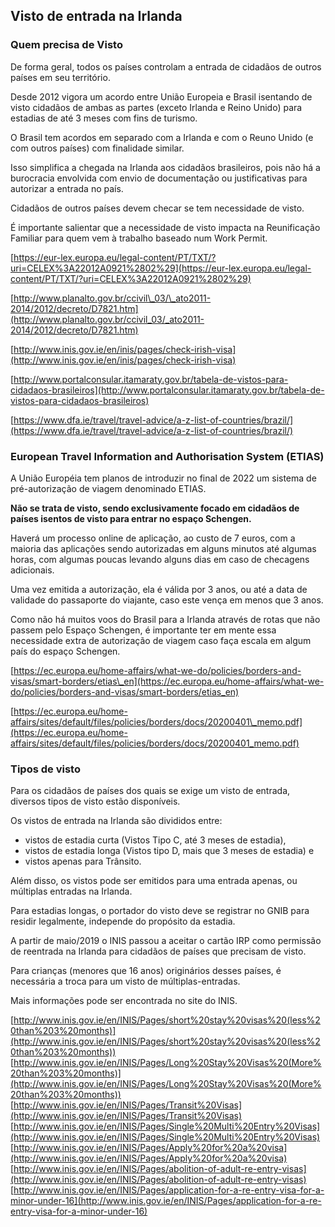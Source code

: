 Visto de entrada na Irlanda
-----------------------------------------------------------------------------------------------------------------------------------------

### Quem precisa de Visto

De forma geral, todos os países controlam a entrada de cidadãos de outros países em seu território.

Desde 2012 vigora um acordo entre União Europeia e Brasil isentando de visto cidadãos de ambas as partes (exceto Irlanda e Reino Unido) para estadias de até 3 meses com fins de turismo.

O Brasil tem acordos em separado com a Irlanda e com o Reuno Unido (e com outros países) com finalidade similar.

Isso simplifica a chegada na Irlanda aos cidadãos brasileiros, pois não há a burocracia envolvida com envio de documentação ou justificativas para autorizar a entrada no país.

Cidadãos de outros países devem checar se tem necessidade de visto.

É importante salientar que a necessidade de visto impacta na Reunificação Familiar para quem vem à trabalho baseado num Work Permit.

[https://eur-lex.europa.eu/legal-content/PT/TXT/?uri=CELEX%3A22012A0921%2802%29](https://eur-lex.europa.eu/legal-content/PT/TXT/?uri=CELEX%3A22012A0921%2802%29)

[http://www.planalto.gov.br/ccivil\_03/\_ato2011-2014/2012/decreto/D7821.htm](http://www.planalto.gov.br/ccivil_03/_ato2011-2014/2012/decreto/D7821.htm)

[http://www.inis.gov.ie/en/inis/pages/check-irish-visa](http://www.inis.gov.ie/en/inis/pages/check-irish-visa)

[http://www.portalconsular.itamaraty.gov.br/tabela-de-vistos-para-cidadaos-brasileiros](http://www.portalconsular.itamaraty.gov.br/tabela-de-vistos-para-cidadaos-brasileiros)

[https://www.dfa.ie/travel/travel-advice/a-z-list-of-countries/brazil/](https://www.dfa.ie/travel/travel-advice/a-z-list-of-countries/brazil/)

### European Travel Information and Authorisation System (ETIAS)

A União Européia tem planos de introduzir no final de 2022 um sistema de pré-autorização de viagem denominado ETIAS.

**Não se trata de visto, sendo exclusivamente focado em cidadãos de países isentos de visto para entrar no espaço Schengen.**

Haverá um processo online de aplicação, ao custo de 7 euros, com a maioria das aplicações sendo autorizadas em alguns minutos até algumas horas, com algumas poucas levando alguns dias em caso de checagens adicionais.

Uma vez emitida a autorização, ela é válida por 3 anos, ou até a data de validade do passaporte do viajante, caso este vença em menos que 3 anos.

Como não há muitos voos do Brasil para a Irlanda através de rotas que não passem pelo Espaço Schengen, é importante ter em mente essa necessidade extra de autorização de viagem caso faça escala em algum país do espaço Schengen.

[https://ec.europa.eu/home-affairs/what-we-do/policies/borders-and-visas/smart-borders/etias\_en](https://ec.europa.eu/home-affairs/what-we-do/policies/borders-and-visas/smart-borders/etias_en)

[https://ec.europa.eu/home-affairs/sites/default/files/policies/borders/docs/20200401\_memo.pdf](https://ec.europa.eu/home-affairs/sites/default/files/policies/borders/docs/20200401_memo.pdf)

### Tipos de visto

Para os cidadãos de países dos quais se exige um visto de entrada, diversos tipos de visto estão disponíveis.

Os vistos de entrada na Irlanda são divididos entre:

*   vistos de estadia curta (Vistos Tipo C, até 3 meses de estadia),
*   vistos de estadia longa (Vistos tipo D, mais que 3 meses de estadia) e
*   vistos apenas para Trânsito.

Além disso, os vistos pode ser emitidos para uma entrada apenas, ou múltiplas entradas na Irlanda.

Para estadias longas, o portador do visto deve se registrar no GNIB para residir legalmente, independe do propósito da estadia.

A partir de maio/2019 o INIS passou a aceitar o cartão IRP como permissão de reentrada na Irlanda para cidadãos de países que precisam de visto.

Para crianças (menores que 16 anos) originários desses países, é necessária a troca para um visto de múltiplas-entradas.

Mais informações pode ser encontrada no site do INIS.

[http://www.inis.gov.ie/en/INIS/Pages/short%20stay%20visas%20(less%20than%203%20months)](http://www.inis.gov.ie/en/INIS/Pages/short%20stay%20visas%20(less%20than%203%20months))  
[http://www.inis.gov.ie/en/INIS/Pages/Long%20Stay%20Visas%20(More%20than%203%20months)](http://www.inis.gov.ie/en/INIS/Pages/Long%20Stay%20Visas%20(More%20than%203%20months))  
[http://www.inis.gov.ie/en/INIS/Pages/Transit%20Visas](http://www.inis.gov.ie/en/INIS/Pages/Transit%20Visas)  
[http://www.inis.gov.ie/en/INIS/Pages/Single%20Multi%20Entry%20Visas](http://www.inis.gov.ie/en/INIS/Pages/Single%20Multi%20Entry%20Visas)  
[http://www.inis.gov.ie/en/INIS/Pages/Apply%20for%20a%20visa](http://www.inis.gov.ie/en/INIS/Pages/Apply%20for%20a%20visa)  
[http://www.inis.gov.ie/en/INIS/Pages/abolition-of-adult-re-entry-visas](http://www.inis.gov.ie/en/INIS/Pages/abolition-of-adult-re-entry-visas)  
[http://www.inis.gov.ie/en/INIS/Pages/application-for-a-re-entry-visa-for-a-minor-under-16](http://www.inis.gov.ie/en/INIS/Pages/application-for-a-re-entry-visa-for-a-minor-under-16)  
